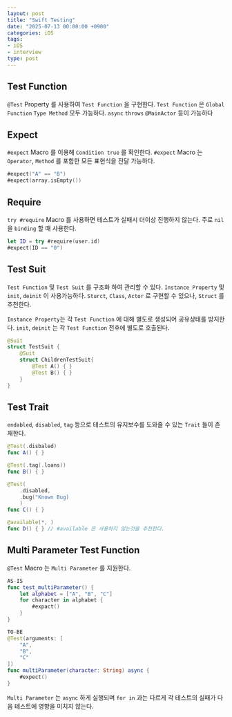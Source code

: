 ```yaml
---
layout: post
title: "Swift Testing"
date: "2025-07-13 00:00:00 +0900"
categories: iOS
tags:
- iOS
- interview
type: post
---
```

  
## Test Function
`@Test` Property 를 사용하여 `Test Function` 을 구현한다.
`Test Function` 은 `Global Function` `Type Method` 모두 가능하다.
`async` `throws` `@MainActor` 등이 가능하다
## Expect
`#expect` Macro 를 이용해 `Condition true` 를 확인한다.
`#expect` Macro 는 `Operator`, `Method` 를 포함한 모든 표현식을 전달 가능하다.
```swift
#expect("A" == "B")
#expect(array.isEmpty())
```
## Require
`try #require` Macro 를 사용하면 테스트가 실패시 더이상 진행하지 않는다.
주로 `nil` 을 `binding` 할 때 사용한다.
```swift
let ID = try #require(user.id)
#expect(ID == "0")
```
## Test Suit
`Test Function` 및 `Test Suit` 를 구조화 하여 관리할 수 있다.
`Instance Property` 및 `init`, `deinit` 이 사용가능하다.
`Sturct`, `Class`, `Actor` 로 구현할 수 있으나, `Struct` 를 추천한다.

`Instance Property`는 각 `Test Function` 에 대해 별도로 생성되어 공유상태를 방지한다.
`init`, `deinit` 는 각 `Test Function` 전후에 별도로 호출된다.
```swift
@Suit
struct TestSuit { 
	@Suit
	struct ChildrenTestSuit{ 
		@Test A() { }
		@Test B() { }
	}
}
```
## Test Trait
`endabled`, `disabled`, `tag` 등으로 테스트의 유지보수를 도와줄 수 있는 `Trait` 들이 존재한다.
```swift
@Test(.disbaled)
func A() { }

@Test(.tag(.loans))
func B() { }

@Test(
	.disabled,
	.bug("Known Bug)
	)
func C() { }

@available(*, )
func D() { } // #available 은 사용하지 않는것을 추천한다.
```
## Multi Parameter Test Function
`@Test` Macro 는 `Multi Parameter` 를 지원한다.
```swift
AS-IS
func test_multiParameter() { 
	let alphabet = ["A", "B", "C"]
	for character in alphabet {
		#expact()
	}
}

TO-BE
@Test(arguments: [ 
	"A",
	"B",
	"C"
])
func multiParameter(character: String) async { 
	#expect()
}
```
`Multi Parameter` 는 `async` 하게 실행되며 `for in` 과는 다르게 각 테스트의 실패가 다음 테스트에 영향을 미치지 않는다.

